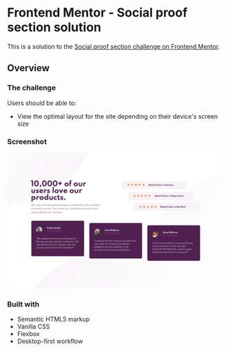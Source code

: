 # Frontend Mentor - Social proof section solution

This is a solution to the [Social proof section challenge on Frontend Mentor](https://www.frontendmentor.io/challenges/social-proof-section-6e0qTv_bA).

## Overview

### The challenge

Users should be able to:

- View the optimal layout for the site depending on their device's screen size

### Screenshot

![](./images/desktop-1440px.png)

### Built with

- Semantic HTML5 markup
- Vanilla CSS
- Flexbox
- Desktop-first workflow
